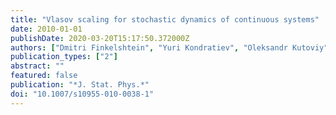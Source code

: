 ```yaml
---
title: "Vlasov scaling for stochastic dynamics of continuous systems"
date: 2010-01-01
publishDate: 2020-03-20T15:17:50.372000Z
authors: ["Dmitri Finkelshtein", "Yuri Kondratiev", "Oleksandr Kutoviy"]
publication_types: ["2"]
abstract: ""
featured: false
publication: "*J. Stat. Phys.*"
doi: "10.1007/s10955-010-0038-1"
---
```


